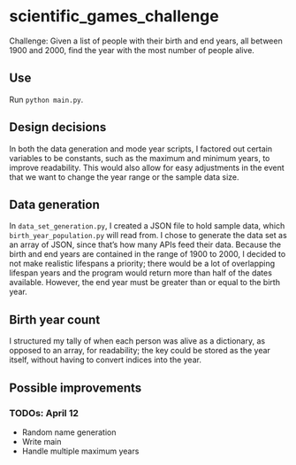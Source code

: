 # scientific_games_challenge

Challenge: Given a list of people with their birth and end years, all between 1900 and 2000, find the year with the most number of people alive.

## Use

Run `python main.py`.

## Design decisions

In both the data generation and mode year scripts, I factored out certain variables to be constants, such as the maximum and minimum years, to improve readability. This would also allow for easy adjustments in the event that we want to change the year range or the sample data size.

## Data generation

In `data_set_generation.py`, I created a JSON file to hold sample data, which `birth_year_population.py` will read from.
I chose to generate the data set as an array of JSON, since that’s how many APIs feed their data.
Because the birth and end years are contained in the range of 1900 to 2000, I decided to not make realistic lifespans a priority; there would be a lot of overlapping lifespan years and the program would return more than half of the dates available.
However, the end year must be greater than or equal to the birth year. 

## Birth year count

I structured my tally of when each person was alive as a dictionary, as opposed to an array, for readability; the key could be stored as the year itself, without having to convert indices into the year.

## Possible improvements


### TODOs: April 12
* Random name generation
* Write main
* Handle multiple maximum years


